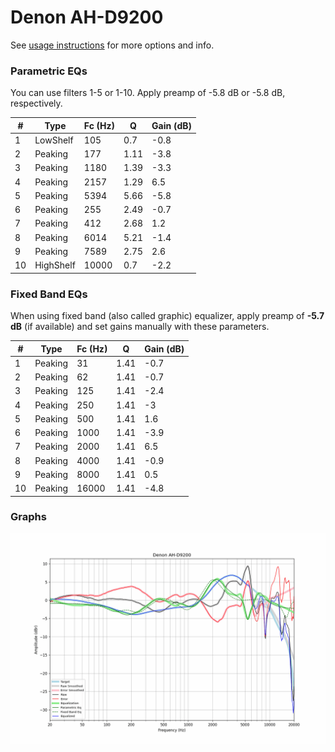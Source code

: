 # Denon AH-D9200
See [usage instructions](https://github.com/jaakkopasanen/AutoEq#usage) for more options and info.

### Parametric EQs
You can use filters 1-5 or 1-10. Apply preamp of -5.8 dB or -5.8 dB, respectively.

|   # | Type      |   Fc (Hz) |    Q |   Gain (dB) |
|-----|-----------|-----------|------|-------------|
|   1 | LowShelf  |       105 | 0.7  |        -0.8 |
|   2 | Peaking   |       177 | 1.11 |        -3.8 |
|   3 | Peaking   |      1180 | 1.39 |        -3.3 |
|   4 | Peaking   |      2157 | 1.29 |         6.5 |
|   5 | Peaking   |      5394 | 5.66 |        -5.8 |
|   6 | Peaking   |       255 | 2.49 |        -0.7 |
|   7 | Peaking   |       412 | 2.68 |         1.2 |
|   8 | Peaking   |      6014 | 5.21 |        -1.4 |
|   9 | Peaking   |      7589 | 2.75 |         2.6 |
|  10 | HighShelf |     10000 | 0.7  |        -2.2 |

### Fixed Band EQs
When using fixed band (also called graphic) equalizer, apply preamp of **-5.7 dB** (if available) and set gains manually with these parameters.

|   # | Type    |   Fc (Hz) |    Q |   Gain (dB) |
|-----|---------|-----------|------|-------------|
|   1 | Peaking |        31 | 1.41 |        -0.7 |
|   2 | Peaking |        62 | 1.41 |        -0.7 |
|   3 | Peaking |       125 | 1.41 |        -2.4 |
|   4 | Peaking |       250 | 1.41 |        -3   |
|   5 | Peaking |       500 | 1.41 |         1.6 |
|   6 | Peaking |      1000 | 1.41 |        -3.9 |
|   7 | Peaking |      2000 | 1.41 |         6.5 |
|   8 | Peaking |      4000 | 1.41 |        -0.9 |
|   9 | Peaking |      8000 | 1.41 |         0.5 |
|  10 | Peaking |     16000 | 1.41 |        -4.8 |

### Graphs
![](./Denon%20AH-D9200.png)
